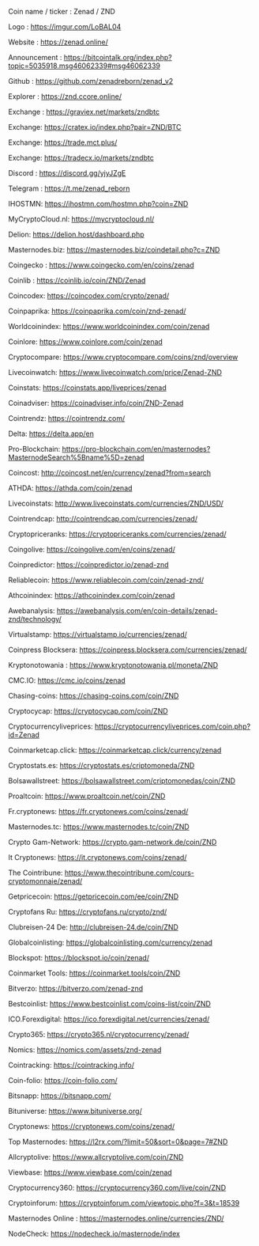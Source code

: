 Coin name / ticker : Zenad / ZND

Logo : https://imgur.com/LoBAL04

Website : https://zenad.online/

Announcement : https://bitcointalk.org/index.php?topic=5035918.msg46062339#msg46062339

Github : https://github.com/zenadreborn/zenad_v2

Explorer : https://znd.ccore.online/

Exchange : https://graviex.net/markets/zndbtc

Exchange: https://cratex.io/index.php?pair=ZND/BTC

Exchange: https://trade.mct.plus/

Exchange: https://tradecx.io/markets/zndbtc

Discord : https://discord.gg/yjyJZgE

Telegram : https://t.me/zenad_reborn

IHOSTMN: https://ihostmn.com/hostmn.php?coin=ZND

MyCryptoCloud.nl: https://mycryptocloud.nl/

Delion: https://delion.host/dashboard.php

Masternodes.biz: https://masternodes.biz/coindetail.php?c=ZND

Coingecko : https://www.coingecko.com/en/coins/zenad

Coinlib : https://coinlib.io/coin/ZND/Zenad

Coincodex: https://coincodex.com/crypto/zenad/

Coinpaprika: https://coinpaprika.com/coin/znd-zenad/

Worldcoinindex: https://www.worldcoinindex.com/coin/zenad

Coinlore: https://www.coinlore.com/coin/zenad

Cryptocompare: https://www.cryptocompare.com/coins/znd/overview

Livecoinwatch: https://www.livecoinwatch.com/price/Zenad-ZND

Coinstats: https://coinstats.app/liveprices/zenad

Coinadviser: https://coinadviser.info/coin/ZND-Zenad

Cointrendz: https://cointrendz.com/

Delta: https://delta.app/en

Pro-Blockchain: https://pro-blockchain.com/en/masternodes?MasternodeSearch%5Bname%5D=zenad

Coincost: http://coincost.net/en/currency/zenad?from=search

ATHDA: https://athda.com/coin/zenad

Livecoinstats: http://www.livecoinstats.com/currencies/ZND/USD/

Cointrendcap: http://cointrendcap.com/currencies/zenad/

Cryptopriceranks: https://cryptopriceranks.com/currencies/zenad/

Coingolive: https://coingolive.com/en/coins/zenad/

Coinpredictor: https://coinpredictor.io/zenad-znd

Reliablecoin: https://www.reliablecoin.com/coin/zenad-znd/

Athcoinindex: https://athcoinindex.com/coin/zenad

Awebanalysis: https://awebanalysis.com/en/coin-details/zenad-znd/technology/

Virtualstamp: https://virtualstamp.io/currencies/zenad/

Coinpress Blocksera: https://coinpress.blocksera.com/currencies/zenad/

Kryptonotowania : https://www.kryptonotowania.pl/moneta/ZND

CMC.IO: https://cmc.io/coins/zenad

Chasing-coins: https://chasing-coins.com/coin/ZND

Cryptocycap: https://cryptocycap.com/coin/ZND

Cryptocurrencyliveprices: https://cryptocurrencyliveprices.com/coin.php?id=Zenad

Coinmarketcap.click: https://coinmarketcap.click/currency/zenad

Cryptostats.es: https://cryptostats.es/criptomoneda/ZND

Bolsawallstreet: https://bolsawallstreet.com/criptomonedas/coin/ZND

Proaltcoin: https://www.proaltcoin.net/coin/ZND

Fr.cryptonews: https://fr.cryptonews.com/coins/zenad/

Masternodes.tc: https://www.masternodes.tc/coin/ZND

Crypto Gam-Network: https://crypto.gam-network.de/coin/ZND

It Cryptonews: https://it.cryptonews.com/coins/zenad/

The Cointribune: https://www.thecointribune.com/cours-cryptomonnaie/zenad/

Getpricecoin: https://getpricecoin.com/ee/coin/ZND

Cryptofans Ru: https://cryptofans.ru/crypto/znd/

Clubreisen-24 De: http://clubreisen-24.de/coin/ZND

Globalcoinlisting: https://globalcoinlisting.com/currency/zenad

Blockspot: https://blockspot.io/coin/zenad/

Coinmarket Tools: https://coinmarket.tools/coin/ZND

Bitverzo: https://bitverzo.com/zenad-znd

Bestcoinlist: https://www.bestcoinlist.com/coins-list/coin/ZND

ICO.Forexdigital: https://ico.forexdigital.net/currencies/zenad/

Crypto365: https://crypto365.nl/cryptocurrency/zenad/

Nomics: https://nomics.com/assets/znd-zenad

Cointracking: https://cointracking.info/

Coin-folio: https://coin-folio.com/

Bitsnapp: https://bitsnapp.com/

Bituniverse: https://www.bituniverse.org/

Cryptonews: https://cryptonews.com/coins/zenad/

Top Masternodes: https://l2rx.com/?limit=50&sort=0&page=7#ZND

Allcryptolive: https://www.allcryptolive.com/coin/ZND

Viewbase: https://www.viewbase.com/coin/zenad

Cryptocurrency360: https://cryptocurrency360.com/live/coin/ZND

Cryptoinforum: https://cryptoinforum.com/viewtopic.php?f=3&t=18539

Masternodes Online : https://masternodes.online/currencies/ZND/

NodeCheck: https://nodecheck.io/masternode/index
